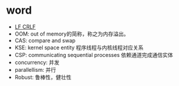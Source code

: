 # word

- [LF CRLF](related/lf_crlf.md)
- OOM: out of memory的简称，称之为内存溢出。
- CAS: compare and swap
- KSE: kernel space entity 程序线程与内核线程对应关系
- CSP: communicating sequential processes 依赖通道完成通信实体
- concurrency: 并发
- parallellism: 并行
- Robust: 鲁棒性，健壮性